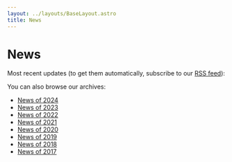 ```yaml
---
layout: ../layouts/BaseLayout.astro
title: News
---
```

# News

Most recent updates (to get them automatically, subscribe to our [RSS feed](/rss.xml)):

You can also browse our archives:

- [News of 2024](news/2024/index.md)
- [News of 2023](news/2023/index.md)
- [News of 2022](news/2022/index.md)
- [News of 2021](news/2021/index.md)
- [News of 2020](news/2020/index.md)
- [News of 2019](news/2019/index.md)
- [News of 2018](news/2018/index.md)
- [News of 2017](news/2017/index.md)
